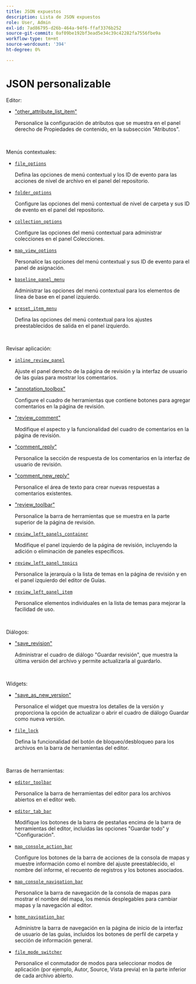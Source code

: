 ```yaml
---
title: JSON expuestos
description: Lista de JSON expuestos
role: User, Admin
exl-id: 7ad86795-d26b-464a-94f6-ffaf3376b252
source-git-commit: 0af09be192bf3ead5e34c39c42282fa7556fbe9a
workflow-type: tm+mt
source-wordcount: '394'
ht-degree: 0%

---
```


# JSON personalizable

Editor:

- [&quot;other_attribute_list_item&quot;](./jsons/editor/other_attribute_list_item.json)

  Personalice la configuración de atributos que se muestra en el panel derecho de Propiedades de contenido, en la subsección &quot;Atributos&quot;.

<br>

Menús contextuales:

- [`file_options`](./jsons/context_menus/file_options.json)

  Defina las opciones de menú contextual y los ID de evento para las acciones de nivel de archivo en el panel del repositorio.

- [`folder_options`](./jsons/context_menus/folder_options.json)

  Configure las opciones del menú contextual de nivel de carpeta y sus ID de evento en el panel del repositorio.

- [`collection_options`](./jsons/context_menus/collection_options.json)

  Configure las opciones del menú contextual para administrar colecciones en el panel Colecciones.

- [`map_view_options`](./jsons/context_menus/map_view_options.json)

  Personalice las opciones del menú contextual y sus ID de evento para el panel de asignación.

- [`baseline_panel_menu`](./jsons/context_menus/baseline_panel_menu.json)

  Administrar las opciones del menú contextual para los elementos de línea de base en el panel izquierdo.

- [`preset_item_menu`](./jsons/context_menus/preset_item_menu.json)

  Defina las opciones del menú contextual para los ajustes preestablecidos de salida en el panel izquierdo.

<br>

Revisar aplicación:

- [`inline_review_panel`](./jsons/review_app/inline_review_panel.json)

  Ajuste el panel derecho de la página de revisión y la interfaz de usuario de las guías para mostrar los comentarios.

- [&quot;annotation_toolbox&quot;](./jsons/review_app/annotation_toolbox.json)

  Configure el cuadro de herramientas que contiene botones para agregar comentarios en la página de revisión.

- [&quot;review_comment&quot;](./jsons/review_app/review_comment.json)

  Modifique el aspecto y la funcionalidad del cuadro de comentarios en la página de revisión.

- [&quot;comment_reply&quot;](./jsons/review_app/comment_reply.json)

  Personalice la sección de respuesta de los comentarios en la interfaz de usuario de revisión.

- [&quot;comment_new_reply&quot;](./jsons/review_app/comment_new_reply.json)

  Personalice el área de texto para crear nuevas respuestas a comentarios existentes.

- [&quot;review_toolbar&quot;](./jsons/review_app/review_toolbar.json)

  Personalice la barra de herramientas que se muestra en la parte superior de la página de revisión.

- [`review_left_panels_container`](./jsons/review_app/review_left_panels_container.json)

  Modifique el panel izquierdo de la página de revisión, incluyendo la adición o eliminación de paneles específicos.

- [`review_left_panel_topics`](./jsons/review_app/review_left_panel_topics.json)

  Personalice la jerarquía o la lista de temas en la página de revisión y en el panel izquierdo del editor de Guías.

- [`review_left_panel_item`](./jsons/review_app/review_left_panel_item.json)

  Personalice elementos individuales en la lista de temas para mejorar la facilidad de uso.

<br>

Diálogos:

- [&quot;save_revision&quot;](./jsons/dialogs/save_revision.json)

  Administrar el cuadro de diálogo &quot;Guardar revisión&quot;, que muestra la última versión del archivo y permite actualizarla al guardarlo.

<br>

Widgets:

- [&quot;save_as_new_version&quot;](./jsons/widgets/save_as_new_version.json)

  Personalice el widget que muestra los detalles de la versión y proporciona la opción de actualizar o abrir el cuadro de diálogo Guardar como nueva versión.

- [`file_lock`](./jsons/widgets/file_lock.json)

  Defina la funcionalidad del botón de bloqueo/desbloqueo para los archivos en la barra de herramientas del editor.

<br>

Barras de herramientas:

- [`editor_toolbar`](./jsons/toolbars/editor_toolbar.json)

  Personalice la barra de herramientas del editor para los archivos abiertos en el editor web.

- [`editor_tab_bar`](./jsons/toolbars/editor_tab_bar.json)

  Modifique los botones de la barra de pestañas encima de la barra de herramientas del editor, incluidas las opciones &quot;Guardar todo&quot; y &quot;Configuración&quot;.

- [`map_console_action_bar`](./jsons/toolbars/map_console_action_bar.json)

  Configure los botones de la barra de acciones de la consola de mapas y muestre información como el nombre del ajuste preestablecido, el nombre del informe, el recuento de registros y los botones asociados.

- [`map_console_navigation_bar`](./jsons/toolbars/map_console_navigation_bar.json)

  Personalice la barra de navegación de la consola de mapas para mostrar el nombre del mapa, los menús desplegables para cambiar mapas y la navegación al editor.

- [`home_navigation_bar`](./jsons/toolbars/home_navigation_bar.json)

  Administre la barra de navegación en la página de inicio de la interfaz de usuario de las guías, incluidos los botones de perfil de carpeta y sección de información general.

- [`file_mode_switcher`](./jsons/toolbars/file_mode_switcher.json)

  Personalice el conmutador de modos para seleccionar modos de aplicación (por ejemplo, Autor, Source, Vista previa) en la parte inferior de cada archivo abierto.
